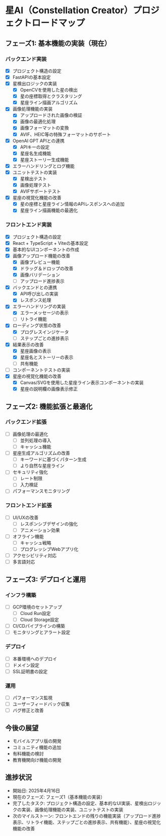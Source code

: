 # 星AI（Constellation Creator）プロジェクトロードマップ

## フェーズ1: 基本機能の実装（現在）

### バックエンド実装
- [x] プロジェクト構造の設定
- [x] FastAPIの基本設定
- [x] 星検出ロジックの実装
  - [x] OpenCVを使用した星の検出
  - [x] 星の座標取得とクラスタリング
  - [x] 星座ライン描画アルゴリズム
- [x] 画像処理機能の実装
  - [x] アップロードされた画像の検証
  - [x] 画像の最適化処理
  - [x] 画像フォーマットの変換
  - [x] AVIF、HEIC等の特殊フォーマットのサポート
- [x] OpenAI GPT APIとの連携
  - [x] APIキーの設定
  - [x] 星座名生成機能
  - [x] 星座ストーリー生成機能
- [x] エラーハンドリングとログ機能
- [x] ユニットテストの実装
  - [x] 星検出テスト
  - [x] 画像処理テスト
  - [x] AVIFサポートテスト
- [x] 星座の視覚化機能の改善
  - [x] 星の座標と星座ライン情報のAPIレスポンスへの追加
  - [x] 星座ライン描画機能の最適化

### フロントエンド実装
- [x] プロジェクト構造の設定
- [x] React + TypeScript + Viteの基本設定
- [x] 基本的なUIコンポーネントの作成
- [x] 画像アップロード機能の改善
  - [x] 画像プレビュー機能
  - [x] ドラッグ＆ドロップの改善
  - [x] 画像バリデーション
  - [ ] アップロード進捗表示
- [x] バックエンドとの連携
  - [x] API呼び出しの実装
  - [x] レスポンス処理
- [x] エラーハンドリングの実装
  - [x] エラーメッセージの表示
  - [ ] リトライ機能
- [x] ローディング状態の改善
  - [x] プログレスインジケータ
  - [ ] ステップごとの進捗表示
- [x] 結果表示の改善
  - [x] 星座画像の表示
  - [x] 星座名とストーリーの表示
  - [ ] 共有機能
- [ ] コンポーネントテストの実装
- [x] 星座の視覚化機能の改善
  - [x] Canvas/SVGを使用した星座ライン表示コンポーネントの実装
  - [x] 星座の説明欄の画像表示修正

## フェーズ2: 機能拡張と最適化

### バックエンド拡張
- [ ] 画像処理の最適化
  - [ ] 並列処理の導入
  - [ ] キャッシュ機能
- [ ] 星座生成アルゴリズムの改善
  - [ ] キーワードに基づくパターン生成
  - [ ] より自然な星座ライン
- [ ] セキュリティ強化
  - [ ] レート制限
  - [ ] 入力検証
- [ ] パフォーマンスモニタリング

### フロントエンド拡張
- [ ] UI/UXの改善
  - [ ] レスポンシブデザインの強化
  - [ ] アニメーション効果
- [ ] オフライン機能
  - [ ] キャッシュ戦略
  - [ ] プログレッシブWebアプリ化
- [ ] アクセシビリティ対応
- [ ] 多言語対応

## フェーズ3: デプロイと運用

### インフラ構築
- [ ] GCP環境のセットアップ
  - [ ] Cloud Run設定
  - [ ] Cloud Storage設定
- [ ] CI/CDパイプラインの構築
- [ ] モニタリングとアラート設定

### デプロイ
- [ ] 本番環境へのデプロイ
- [ ] ドメイン設定
- [ ] SSL証明書の設定

### 運用
- [ ] パフォーマンス監視
- [ ] ユーザーフィードバック収集
- [ ] バグ修正と改善

## 今後の展望
- モバイルアプリ版の開発
- コミュニティ機能の追加
- 有料機能の検討
- 教育機関向け機能の開発

## 進捗状況
- 開始日: 2025年4月16日
- 現在のフェーズ: フェーズ1（基本機能の実装）
- 完了したタスク: プロジェクト構造の設定、基本的なUI実装、星検出ロジックの実装、画像処理機能の実装、ユニットテストの実装
- 次のマイルストーン: フロントエンドの残りの機能実装（アップロード進捗表示、リトライ機能、ステップごとの進捗表示、共有機能）、星座の視覚化機能の改善
    